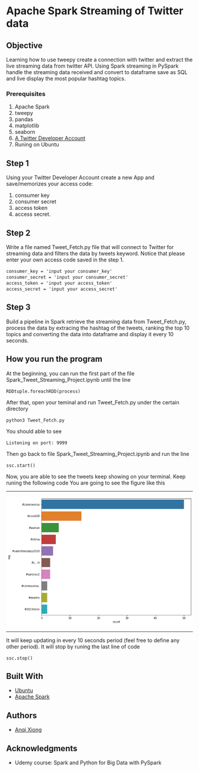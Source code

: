 # Apache Spark Streaming of Twitter data

## Objective
Learning how to use tweepy create a connection with twitter and extract the live streaming data from twitter API. Using Spark streaming in PySpark handle the streaming data received and convert to dataframe save as SQL and live display the most popular hashtag topics.

### Prerequisites

1. Apache Spark
2. tweepy
3. pandas
4. matplotlib
5. seaborn
6. [A Twitter Developer Account](https://developer.twitter.com/)
7. Runing on Ubuntu

## Step 1
Using your Twitter Developer Account create a new App and save/memorizes your access code: 
1. consumer key
2. consumer secret
3. access token
4. access secret.

## Step 2
Write a file named Tweet_Fetch.py file that will connect to Twitter for streaming data and filters the data by tweets keyword. Notice that please enter your own access code saved in the step 1.
```
consumer_key = 'input your consumer_key'
consumer_secret = 'input your consumer_secret'
access_token = 'input your access_token'
access_secret = 'input your access_secret'
```

## Step 3
Build a pipeline in Spark retrieve the streaming data from Tweet_Fetch.py, process the data by extracing the hashtag of the tweets, ranking the top 10 topics and converting the data into dataframe and display it every 10 seconds.

## How you run the program
At the beginning, you can run the first part of the file Spark\_Tweet\_Streaming\_Project.ipynb until the line
```
RDDtuple.foreachRDD(process)
```
After that, open your teminal and run Tweet_Fetch.py under the certain directory
```
python3 Tweet_Fetch.py
```
You should able to see
```
Listening on port: 9999
```
Then go back to file Spark\_Tweet\_Streaming\_Project.ipynb and run the line
```
ssc.start()
```
Now, you are able to see the tweets keep showing on your terminal. Keep runing the following code
You are going to see the figure like this

***

![alt text](https://github.com/rhettxio/Apache-Spark-Streaming-of-twitter-data/blob/master/top10ranktag.png)

***

It will keep updating in every 10 seconds period (feel free to define any other period).
It will stop by runing the last line of code
```
ssc.stop()
```

## Built With

* [Ubuntu](http://www.dropwizard.io/1.0.2/docs/)
* [Apache Spark](https://maven.apache.org/)

## Authors

* [Anqi Xiong](https://github.com/rhettxio/Apache-Spark-Streaming-of-twitter-data)

## Acknowledgments

* Udemy course: Spark and Python for Big Data with PySpark

